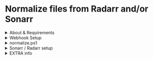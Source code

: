 # Normalize files from Radarr and/or Sonarr

<details id="bkmrk-about-%26-requirements"><summary>About &amp; Requirements</summary>

Each of these are running in docker containers

[Webhook](https://github.com/adnanh/webhook/) [Docker container](https://github.com/go2tom42/docker-webhook)  
[Radarr](https://github.com/Radarr/Radarr)  
[Sonarr](https://github.com/Sonarr/Sonarr)  
[Plex](https://hub.docker.com/r/plexinc/pms-docker)

<details id="bkmrk-breakdown-of-what-ha"><summary>Breakdown of what happens</summary>

When one off the ARR apps finishes renaming and moving the file it will send a Webhook  
That Webhook will run a script that will pull data from the payload to get the file's location  
Using the location the script will determine it's Plex Library, launch a docker container on host machine that will normalize file  
Script finally tells plex to refresh library

You will need to gather information on your systems

<details><summary>Needed Information</summary>

You need IP address for: Plex server, Machine that runs you docker containers which also needs access to the file  
Plex Token [instructions on how to get](https://support.plex.tv/articles/204059436-finding-an-authentication-token-x-plex-token/)  
[Plex library key numbers](https://support.plex.tv/articles/201638786-plex-media-server-url-commands/)  
User name and password for docker host machine  
Path into for different libraries, example

```shell
/ALL/Videos/Movies/Live Action/
/ALL/Videos/Movies/Science Fiction/
/ALL/Videos/Movies/4K/
/ALL/Videos/Movies/animated/
/ALL/Videos/Movies/Horror/
/ALL/Videos/Movies/Superhero/
/ALL/Videos/TV/Anime Ended/
/ALL/Videos/TV/Science Fantasy Ended/
/ALL/Videos/TV/Science Fantasy/
/ALL/Videos/TV/Star Trek/
/ALL/Videos/TV/Animation/
/ALL/Videos/TV/Anime/
/ALL/Videos/TV/Continuing/
/ALL/Videos/TV/Ended/
/ALL/Videos/TV/Wrestling/
/ALL/Videos/Documentaries/tmdb/
/ALL/Videos/Documentaries/tv/
```

<div style="color: #d4d4d4; background-color: #1e1e1e; font-family: Consolas, 'Courier New', monospace; font-weight: normal; font-size: 14px; line-height: 19px; white-space: pre;">  
</div></details></details></details><details id="bkmrk-webhook-setup-webhoo"><summary>Webhook Setup</summary>

Webhook has no gui, to add a new webhook on you server edit hooks.json  
  
Add a section

```json
    {
        "id":"normalize",
        "execute-command":"/scripts/normalize.sh",
        "command-working-directory":"/scripts",
        "pass-file-to-command":[
            {
                "source":"raw-request-body",
                "envname":"PFILE"
            }
        ]
    },
```

ID will be your URL, the ID is added to the end of `https://webooks.tom42.pw/hooks/`

execute-command is the script that runs when the URL is triggered.   
Here is the script:

```shell
#!/bin/sh

# check if webhook is from Sonarr
# If so get file path and root folders
if $(cat "$PFILE" | jq 'has ("series")'); then
  XXfileXX=$(cat "$PFILE" |jq .series.path| tr -d '"')/$(cat "$PFILE" |jq .episodeFile.relativePath| tr -d '"')
  choice=$(cat "$PFILE" |jq .series.path| tr -d '"')
fi

#check if webhook is from Radarr
# If so get file path and root folders
if $(cat "$PFILE" | jq 'has ("movie")'); then
 XXfileXX=$(cat "$PFILE" |jq .movie.folderPath| tr -d '"')/$(cat "$PFILE" |jq .movieFile.relativePath| tr -d '"')
  choice=$(cat "$PFILE" |jq .movie.folderPath| tr -d '"')
fi

# determine root folder's Plex library
case $choice in
    *"/ALL/Videos/Movies/Live Action/"* ) library="14";;
    *"/ALL/Videos/Movies/Science Fiction/"* ) library="15";;
    *"/ALL/Videos/Movies/4K/"* ) library="13";;
    *"/ALL/Videos/Movies/animated/"* ) library="16";;
    *"/ALL/Videos/Movies/Horror/"* ) library="17";;
    *"/ALL/Videos/Movies/Superhero/"* ) library="18";;
    *"/ALL/Videos/TV/Anime Ended/"* ) library="19";;
    *"/ALL/Videos/TV/Science Fantasy Ended/"* ) library="5";;
    *"/ALL/Videos/TV/Science Fantasy/"* ) library="4";;
    *"/ALL/Videos/TV/Star Trek/"* ) library="1";;
    *"/ALL/Videos/TV/Animation/"* ) library="8";;
    *"/ALL/Videos/TV/Anime/"* ) library="9";;
    *"/ALL/Videos/TV/Continuing/"* ) library="2";;
    *"/ALL/Videos/TV/Ended/"* ) library="3";;
    *"/ALL/Videos/TV/Wrestling/"* ) library="11";;
    *"/ALL/Videos/Documentaries/tmdb/"* ) library="20";;
    *"/ALL/Videos/Documentaries/tv/"* ) library="20";;
    *) library="all";;
esac

# Normalize file in a docker container on host machine
sshpass -p "1tardis1" ssh -o "StrictHostKeyChecking no" tom42@192.168.1.42 "sudo docker run -v /media/nas/Videos:/ALL/Videos -i --rm ghcr.io/go2tom42/ps-ff-hb-docker:latest pwsh \"/ALL/Videos/normalize.ps1\" \"$XXfileXX\""

# Refresh Plex library
curl http://192.168.1.88:32400/library/sections/$library/refresh?X-Plex-Token=sVbduUbv4-x2DxzydRmx

#delete webhook data
rm "$PFILE"

```

Lines 5-8 check if the payload is from Sonarr   
Lines 12-15 check if the payload is from Sonarr  
Lines 18-37 check the path of the file vs the info collected on Plex Library IDs and their paths

<details id="bkmrk-line-40-runs-docker-"><summary>Line 40 runs Docker container</summary>

`sshpass -p "1tardis1" ssh -o "StrictHostKeyChecking no" tom42@192.168.1.42 "sudo docker run -v /media/nas/Videos:/ALL/Videos -i --rm ghcr.io/go2tom42/ps-ff-hb-docker:latest pwsh \"/ALL/Videos/normalize.ps1\" \"$XXfileXX\""`

***sshpass*** allows you to log in to a machine and run a command  
***-p "1tardis1"*** is the Password  
 ***ssh -o "StrictHostKeyChecking no"*** requires sshpass perimeters  
tom42@192.168.1.42 username @ IP

<details><summary>Command sent to host</summary>

```shell
"sudo docker run -v /media/nas/Videos:/ALL/Videos -i --rm ghcr.io/go2tom42/ps-ff-hb-docker:latest pwsh \"/ALL/Videos/normalize.ps1\" \"$XXfileXX\""
```

The Volume needed to be tied to the server so it mirrors the path the ARR sees  
The image is the one listed in the requirements  
Command sent to docker container `pwsh \"/ALL/Videos/normalize.ps1\" \"$XXfileXX\""`  
I Just keep the PS1 script in the video path, you can create another volume and stick it there if you choose

</details></details><details id="bkmrk-line-43-refesh-plex-"><summary>Line 43 Refesh Plex library</summary>

need to change IP and token

</details>Line 46 removes payload

</details><details id="bkmrk-normalize.ps1-param%28"><summary>normalize.ps1</summary>

```powershell
Param(
    [parameter(Mandatory = $true)]
    [alias("f")]
    $File,
    [parameter(Mandatory = $false)]
    [Alias('c')]
    [String]$codec = "ac3",
    [parameter(Mandatory = $false)]
    [Alias('ext')]
    [String]$audioext = "ac3" ,
    [parameter(Mandatory = $false)]
    [Alias('b')]
    [String]$bitrate = "384k",
    [parameter(Mandatory = $false)]
    [Alias('ar')]
    [String]$freq = "48000",
    [parameter(Mandatory = $false)]
    [Alias('s')]
    [String]$sub2srt = $false    
)

$ffmpegEXE = '/usr/local/bin/ffmpeg'
$mkvmergeEXE = '/usr/bin/mkvmerge'

[string]$mkvSTDOUT_FILE = Join-Path -Path ([IO.Path]::GetTempPath()) -ChildPath ([System.IO.Path]::GetRandomFileName().Split('.')[0] + ".txt")
[string]$mkvSTDERROUT_FILE = Join-Path -Path ([IO.Path]::GetTempPath()) -ChildPath ([System.IO.Path]::GetRandomFileName().Split('.')[0] + ".txt")
[string]$AudioExtJson = Join-Path -Path ([IO.Path]::GetTempPath()) -ChildPath ([System.IO.Path]::GetRandomFileName().Split('.')[0] + ".json")
[string]$STDOUT_FILE = Join-Path -Path ([IO.Path]::GetTempPath()) -ChildPath ([System.IO.Path]::GetRandomFileName().Split('.')[0] + ".txt")
[string]$STDERR_FILE = Join-Path -Path ([IO.Path]::GetTempPath()) -ChildPath ([System.IO.Path]::GetRandomFileName().Split('.')[0] + ".txt")


$Extcheck = Get-Childitem -LiteralPath $File -ErrorAction Stop
if ($Extcheck.Extension -eq ".avi") {
    Start-Process -Wait $mkvmergeEXE -ArgumentList ('--output "' + $Extcheck.FullName.Replace('.avi', '.mkv') + '" "' + $File + '"')
    $File = $Extcheck.FullName.Replace('.avi', '.mkv')
}
if ($Extcheck.Extension -eq ".mp4") {
    Start-Process -Wait $mkvmergeEXE -ArgumentList ('--output "' + $Extcheck.FullName.Replace('.mp4', '.mkv') + '" "' + $File + '"')
    $File = $Extcheck.FullName.Replace('.mp4', '.mkv')
}

$successcheck = Get-Childitem -LiteralPath $file -ErrorAction Stop
$successcheck1 = Get-Childitem -LiteralPath $successcheck.fullname -ErrorAction Stop
$successcheck2 = ($successcheck1.FullName.TrimEnd($successcheck1.extension) + '.NORMALIZED.mkv')


$dupcheck = Get-Childitem -LiteralPath $file -ErrorAction Stop
$dupcheck = Get-Childitem -LiteralPath $dupcheck.fullname -ErrorAction Stop
$dupcheck = ($dupcheck.FullName.TrimEnd($dupcheck.extension) + '.NORMALIZED.mkv')

if (Test-Path ($dupcheck)) {
    Write-Warning "File exists"
    exit
}

$dupcheck = Get-Childitem -LiteralPath $file -ErrorAction Stop
$dupcheck = Get-Childitem -LiteralPath $dupcheck.fullname -ErrorAction Stop
$dupcheck = ($dupcheck.FullName.TrimEnd($dupcheck.extension) + '.AUDIO.mkv')

if (Test-Path ($dupcheck)) {
    Write-Warning "File exists"
    exit
}


function Get-DefaultAudio($file) {

    $file = Get-Childitem -LiteralPath $file -ErrorAction Stop
    $file = Get-Childitem -LiteralPath $file.fullname -ErrorAction Stop
    $video = &$mkvmergeEXE -J $file | ConvertFrom-Json
    $audio_ck = $video.tracks | Where-Object { $_.type -eq "audio" }
    $audio_ck2 = $audio_ck.properties | Where-Object { $_.default_track -eq "True" }

    if ($audio_ck2) {
        $default_track = $audio_ck2[0].number - 1
        $def_language = $audio_ck2[0].language
    }
    else {
        $default_track = $audio_ck[0].properties.number - 1
        $def_language = $audio_ck[0].properties.language
    }
    
    $AudioMid = Join-Path ([IO.Path]::GetTempPath()) ($file.BaseName + '.AUDIO.mkv')

    $json = "--output" , "$AudioMid"
    $json = $json += "--audio-tracks"
    $json = $json += "$default_track"
    $json = $json += "--no-video", "--no-subtitles", "--no-chapters", "--language"
    $json = $json += "$default_track" + ":" + "$def_language"
    $json = $json += "--default-track"
    $json = $json += "$default_track" + ":yes"
    $json = $json += "(", $file.FullName , ")"
    $json | ConvertTo-Json -depth 100 | Out-File -LiteralPath $AudioExtJson
    
    
    $nid = (Get-Process mkvmerge -ErrorAction SilentlyContinue).id 
    if ($nid) {
        Write-Output "Waiting for MKVMERGE to finish"
        Wait-Process -Id $nid
        Start-Sleep 5
        Clear-Host
    }
        
    $mkvmergePROS = Start-Process -FilePath $mkvmergeEXE -ArgumentList ('"' + "@$AudioExtJson" + '"') -RedirectStandardError $mkvSTDERROUT_FILE -RedirectStandardOutput $mkvSTDOUT_FILE -PassThru -NoNewWindow
    Start-Sleep -m 1
    Do {        
        Start-Sleep -m 1
        $MKVProgress = (Get-content $mkvSTDOUT_FILE | Select-Object -Last 1) | Where-Object { $_ -like "Progress*" }
        If ($MKVProgress) {
            $MKVPercent = $MKVProgress -replace '\D+'
            write-progress -parentId 1 -Activity "MKVmerge" -PercentComplete $MKVPercent -Status ("Extracting audio file {0:n2}% completed..." -f $MKVPercent)
        
        }

    }Until ($mkvmergePROS.HasExited)
    
    $script:def_language = $def_language

    write-progress -parentId 1 -Activity "MKVmerge" -PercentComplete 100 -Status ("Extracting audio file {0:n2}% completed..." -f 100)
    
    Remove-Item -Path $mkvSTDOUT_FILE
    Remove-Item -Path $mkvSTDERROUT_FILE
    Remove-Item -LiteralPath $AudioExtJson
}

function Normalize($file) {
    [string]$OutputFileExt = "." + $audioext
    $file = Get-Childitem -LiteralPath $file -ErrorAction Stop
    $Source_Path = $file.FullName.TrimEnd($file.extension) + '.mkv' 
    
    $script:PASS2_FILE = $file.FullName.TrimEnd($file.extension) + $OutputFileExt

    $ArgumentList = "-progress - -nostats -nostdin -y -i  ""$file"" -af loudnorm=i=-23.0:lra=7.0:tp=-2.0:offset=0.0:print_format=json -hide_banner -f null -"    

    $totalTime = ffprobe -v error -show_entries format=duration -of default=noprint_wrappers=1:nokey=1 $file
    $ffmpeg = Start-Process -FilePath $ffmpegEXE -ArgumentList $ArgumentList -RedirectStandardError $STDERR_FILE -RedirectStandardOutput $STDOUT_FILE -PassThru -NoNewWindow
    Start-Sleep 1
    Do {
        Start-Sleep 1
        $ffmpegProgress = [regex]::split((Get-content $STDOUT_FILE | Select-Object -Last 9), '(,|\s+)') | Where-Object { $_ -like "out_time=*" }
        If ($ffmpegProgress) {
            $gettimevalue = [TimeSpan]::Parse(($ffmpegProgress.Split("=")[1]))
            $starttime = $gettimevalue.ToString("hh\:mm\:ss\,fff") 
            $a = [datetime]::ParseExact($starttime, "HH:mm:ss,fff", $null)
            $ffmpegTimelapse = (New-TimeSpan -Start (Get-Date).Date -End $a).TotalSeconds
            $ffmpegPercent = $ffmpegTimelapse / $totalTime * 100
            write-progress -parentId 1 -Activity "2 pass loudnorm" -PercentComplete $ffmpegPercent -Status ("Pass 1 of 2 is {0:n2}% completed..." -f $ffmpegPercent)
            
        }

    }Until ($ffmpeg.HasExited)

    $input_i = (((Get-Content -LiteralPath $STDERR_FILE | Where-Object { $_ -Like '*input_i*' }).Split(" "))[2]).Replace('"', "").Replace(',', "")
    $input_tp = (((Get-Content -LiteralPath $STDERR_FILE | Where-Object { $_ -Like '*input_tp*' }).Split(" "))[2]).Replace('"', "").Replace(',', "")
    $input_lra = (((Get-Content -LiteralPath $STDERR_FILE | Where-Object { $_ -Like '*input_lra*' }).Split(" "))[2]).Replace('"', "").Replace(',', "")
    $input_thresh = (((Get-Content -LiteralPath $STDERR_FILE | Where-Object { $_ -Like '*input_thresh*' }).Split(" "))[2]).Replace('"', "").Replace(',', "")
    $target_offset = (((Get-Content -LiteralPath $STDERR_FILE | Where-Object { $_ -Like '*target_offset*' }).Split(" "))[2]).Replace('"', "").Replace(',', "")

    Remove-Item -Path $STDOUT_FILE
    Remove-Item -Path $STDERR_FILE

    $ArgumentList = "-progress - -nostats -nostdin -y -i ""$Source_Path"" -threads 0 -hide_banner -filter_complex `"[0:0]loudnorm=I=-23:TP=-2.0:LRA=7:measured_I=""$input_i"":measured_LRA=""$input_lra"":measured_TP=""$input_tp"":measured_thresh=""$input_thresh"":offset=""$target_offset"":linear=true:print_format=json[norm0]`" -map_metadata 0 -map_metadata:s:a:0 0:s:a:0 -map_chapters 0 -c:v copy -map [norm0] -c:a $codec -b:a $bitrate -ar $freq -c:s copy -ac 2 ""$PASS2_FILE"""
    write-progress -id 1 -activity "Normalizing audio" -status "Stage 3/4" -PercentComplete 46
    $ffmpeg = Start-Process -FilePath $ffmpegEXE -ArgumentList $ArgumentList -RedirectStandardError $STDERR_FILE -RedirectStandardOutput $STDOUT_FILE -PassThru -NoNewWindow
    Start-Sleep 1
    Do {
        Start-Sleep 1
        $ffmpegProgress = [regex]::split((Get-content $STDOUT_FILE | Select-Object -Last 9), '(,|\s+)') | Where-Object { $_ -like "out_time=*" }
        If ($ffmpegProgress) {
            $gettimevalue = [TimeSpan]::Parse(($ffmpegProgress.Split("=")[1]))
            $starttime = $gettimevalue.ToString("hh\:mm\:ss\,fff") 
            $a = [datetime]::ParseExact($starttime, "HH:mm:ss,fff", $null)
            $ffmpegTimelapse = (New-TimeSpan -Start (Get-Date).Date -End $a).TotalSeconds
            $ffmpegPercent = $ffmpegTimelapse / $totalTime * 100
            write-progress -parentId 1 -Activity "2 pass loudnorm" -PercentComplete $ffmpegPercent -Status ("Pass 2 of 2 is {0:n2}% completed..." -f $ffmpegPercent)
            
        }

    }Until ($ffmpeg.HasExited)
    Remove-Item -Path $STDERR_FILE
    Remove-Item -Path $STDOUT_FILE
    Remove-Item -Path $file
}

function Start-Remux($file) {
    $file = Get-Childitem -LiteralPath $file -ErrorAction Stop
    $video = &$mkvmergeEXE -J $file | ConvertFrom-Json
    $json = ''
    $json = "--output" , ($file.FullName.TrimEnd($file.extension) + '.NORMALIZED.mkv')
    
    foreach ($obj in $video.tracks) {
        if ($obj.type -eq "video") {
            $json = $json += "--language" , "$($obj.id):und" , "--default-track" , "$($obj.id):yes"
        }
        
        if ($obj.type -eq "audio") {
            $json = $json += "--language", "$($obj.id):$($obj.properties.language)"
            if ($obj.properties.track_name) {
                $json = $json += "--track-name", "$($obj.id):$($obj.properties.track_name)"
            }
        }
    
        if ($obj.type -eq "subtitles") {
            $json = $json += "--language" , "$($obj.id):$($obj.properties.language)"
            if ($obj.properties.track_name) {
                $json = $json += "--track-name" , "$($obj.id):$($obj.properties.track_name)"
            }
        }
    }
    
    $json = $json += "(" , $file.FullName , ")" # Source file
    $json = $json += "--language", "0:$def_language", "--track-name", "0:Normalized", "--default-track", "0:yes" , "("

    $json = $json += $PASS2_FILE # normalized audio file
    
    $main_tracks = $video.tracks.count - 1
    $track_order = ''
    for ($i = 1; $i -le $main_tracks; $i++) {
        $track_order = $track_order + ",0:$i"
    }
    $json = $json += ")", "--track-order", "0:0,1:0$track_order"
    
    $json | ConvertTo-Json -depth 100 | Out-File -LiteralPath $AudioExtJson
    

    $nid = (Get-Process mkvmerge -ErrorAction SilentlyContinue).id 
    if ($nid) {
        Write-Output "Waiting for MKVMERGE to finish"
        Wait-Process -Id $nid
        Start-Sleep 3
        Clear-Host
    }

    [string]$mkvSTDOUT_FILE = Join-Path -Path ([IO.Path]::GetTempPath()) -ChildPath ([System.IO.Path]::GetRandomFileName().Split('.')[0] + ".txt")
    [string]$mkvSTDERROUT_FILE = Join-Path -Path ([IO.Path]::GetTempPath()) -ChildPath ([System.IO.Path]::GetRandomFileName().Split('.')[0] + ".txt")
    
    $mkvmergePROS = Start-Process -FilePath $mkvmergeEXE -ArgumentList ('"' + "@$AudioExtJson" + '"') -RedirectStandardError $mkvSTDERROUT_FILE -RedirectStandardOutput $mkvSTDOUT_FILE -PassThru -NoNewWindow
    
    Start-Sleep -m 1
    Do {
        Start-Sleep -m 1
        $MKVProgress = (Get-content $mkvSTDOUT_FILE | Select-Object -Last 1) | Where-Object { $_ -like "Progress*" }
        If ($MKVProgress) {
            $MKVPercent = $MKVProgress -replace '\D+'
            write-progress -parentId 1 -Activity "MKVmerge" -PercentComplete $MKVPercent -Status ("Muxing video file {0:n2}% completed..." -f $MKVPercent)
            
        }
    
    }Until ($mkvmergePROS.HasExited)
    
    write-progress -parentId 1 -Activity "MKVmerge" -PercentComplete 100 -Status ("Muxing video file {0:n2}% completed..." -f 100)
    Remove-Item -Path $mkvSTDERROUT_FILE
    Remove-Item -Path $mkvSTDOUT_FILE
    Remove-Item -Path $PASS2_FILE
    Remove-Item -LiteralPath $AudioExtJson
}

Clear-Host



$Host.PrivateData.ProgressBackgroundColor = 'Green'
$Host.PrivateData.ProgressForegroundColor = 'Black'

$totalTime = &ffprobe -v error -show_entries format=duration -of default=noprint_wrappers=1:nokey=1 "$file"

write-progress -id 1 -activity "Normalizing audio" -status "Stage 1/4" -PercentComplete 0
write-progress -parentId 1 -Activity "Mkvmerge"

Get-DefaultAudio($file)

$file = Get-Childitem -LiteralPath $file -ErrorAction Stop
$file = Get-Childitem -LiteralPath $file.fullname -ErrorAction Stop
write-progress -id 1 -activity "Normalizing audio" -status "Stage 2/4" -PercentComplete 1
write-progress -parentId 1 -Activity "2 pass loudnorm" -Status "Pass 1 of 2"

Normalize (Join-Path ([IO.Path]::GetTempPath()) ($file.BaseName + '.AUDIO.mkv'))


write-progress -id 1 -activity "Normalizing audio" -status "Stage 4/4" -PercentComplete 96
write-progress -parentId 1 -Activity "Mkvmerge"

Start-Remux($file)

Start-Sleep -Seconds 10

if (Test-Path ($successcheck2)) {
    rm $successcheck1
}

```

</details><details id="bkmrk-sonarr-%2F-radarr-setu"><summary>Sonarr / Radarr setup</summary>

[![sonarr.png](https://bookstack.tom42.pw/uploads/images/gallery/2023-03/scaled-1680-/sonarr.png)](https://bookstack.tom42.pw/uploads/images/gallery/2023-03/sonarr.png)

</details><details id="bkmrk-extra-info-plex-dock"><summary>EXTRA info</summary>

<details id="bkmrk-plex-docker-compose-"><summary>Plex docker-compose</summary>

```json
version: '3.3'
services:
  plex:
    image: plexinc/pms-docker:latest
    privileged: true
    container_name: plex
    ports:
      - 32469:32469/udp
      - 9:9/udp
      - 9:9/tcp
      - 7:7/udp
      - 7:7/tcp
      - 32400:32400/tcp          
      - 33400:33400/tcp
      - 3005:3005/tcp
      - 8324:8324/tcp
      - 32469:32469/tcp
      - 1900:1900/udp
      - 65001:65001/tcp
      - 65001:65001/udp
      - 32410:32410/udp
      - 32412:32412/udp
      - 32413:32413/udp
      - 32414:32414/udp
    environment:
      - VERSION=latest
      - PLEX_CLAIM=claim-X_npvhNw8sKDiSaedsKz
      - ADVERTISE_IP=http://192.168.1.88:32400/
      - LD_LIBRARY_PATH=/usr/lib/plexmediaserver
    volumes:
      - /home/tom42/docker/configs/plex:/config
      - /dev/shm:/transcode
      - /media/nas:/data/ALL
      - /media/plex:/data/USB
    devices:
      - /dev/dri:/dev/dri
    restart: always

```

</details><details id="bkmrk-radarr-docker-compos"><summary>Radarr docker-compose</summary>

```json
  radarr:
    image: linuxserver/radarr:nightly
    container_name: radarr
    volumes:
      - /home/tom42/docker/configs/radarr:/config
      - /media/HDD/Downloads/completed/Movies:/downloads
      - /media/nas:/ALL
      - /etc/localtime:/etc/localtime:ro
    healthcheck:
      test: ["CMD", "curl", "-f", "http://localhost:7878"]
      interval: 30s
      timeout: 10s
      retries: 5
    env_file: uidgid.env
    environment:
      - NETWORK_ACCESS=internal
    networks:
      - caddy
    labels:
      caddy: radarr.tom42.pw
      caddy.reverse_proxy: "{{upstreams 7878}}"
      caddy.authorize: with admin_policy
    restart: unless-stopped
```

</details><details id="bkmrk-sonarr-sonarr%3A-image"><summary>Sonarr docker-compose</summary>

```json
  sonarr:
    image: linuxserver/sonarr
    container_name: sonarr
    volumes:
      - /home/tom42/docker/configs/sonarr3:/config
#      - /etc/localtime:/etc/localtime:ro
      - /media/HDD/Downloads/completed/tv:/downloads
      - /media/nas/Videos:/ALL/Videos
    healthcheck:
      test: ["CMD", "curl", "-f", "http://localhost:8989"]
      interval: 30s
      timeout: 10s
      retries: 5
    env_file: uidgid.env
    environment:
      - NETWORK_ACCESS=internal
    networks:
      - caddy
    labels:
      caddy: sonarr.tom42.pw
      caddy.reverse_proxy: "{{upstreams 8989}}"
      #caddy.basicauth.tom42: "JDJhJDE0JG43SkVFSlB5N2tqdEhUMWUwZjN4TmVERUYvcVExSnN6QUdlQ1k5RjQ3QW1JTFgxT3h4TDBh"
      caddy.authorize: with admin_policy
    restart: unless-stopped
```

</details><details id="bkmrk-webhook-webhooks%3A-co"><summary>Webhook docker-compose</summary>

```json
  webhooks:
    container_name: webhooks
    image: ghcr.io/go2tom42/docker-webhook:latest
    user: root
    labels:
      caddy: webooks.tom42.pw
      caddy.reverse_proxy: "{{upstreams 9000}}"
    command: ["-verbose", "-hooks=/etc/webhook/hooks.json","-hotreload"]
    environment:
      - TZ=EST
    networks:
      - caddy
    volumes:
      - /home/tom42/docker/configs/webooks/scripts:/scripts
      - /etc/localtime:/etc/localtime:ro
      - /home/tom42/docker/configs/madness/_posts:/posts
      - /home/tom42/docker/configs/madness/assets/images:/assets
      - /home/tom42/docker/configs/webooks:/etc/webhook
      - /var/run/docker.sock:/var/run/docker.sock
    restart: unless-stopped
```

</details></details>